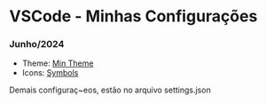 # VSCode - Minhas Configurações

### Junho/2024
- Theme: [Min Theme](https://github.com/miguelsolorio/min-theme)
- Icons: [Symbols]([https://github.com/miguelsolorio/min-theme](https://github.com/miguelsolorio/vscode-symbols))

Demais configuraç~eos, estão no arquivo settings.json
